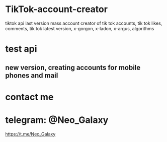 # TikTok-account-creator
 tiktok api last version mass account creator of tik tok accounts, tik tok likes, comments, tik tok latest version, x-gorgon, x-ladon, x-argus, algorithms


# test api
## new version, creating accounts for mobile phones and mail
# contact me
# telegram: @Neo_Galaxy
https://t.me/Neo_Galaxy
